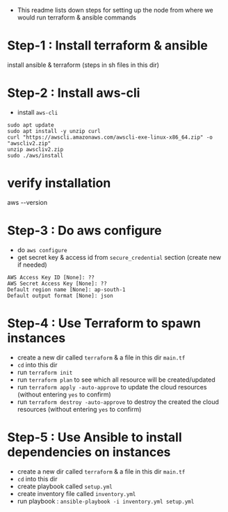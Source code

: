 
- This readme lists down steps for setting up the node from where we would run terraform & ansible commands


# Step-1 : Install terraform & ansible
install ansible & terraform (steps in sh files in this dir)

# Step-2 : Install aws-cli
- install `aws-cli`

```
sudo apt update
sudo apt install -y unzip curl
curl "https://awscli.amazonaws.com/awscli-exe-linux-x86_64.zip" -o "awscliv2.zip"
unzip awscliv2.zip
sudo ./aws/install
```

# verify installation
aws --version



# Step-3 : Do aws configure

- do `aws configure`
- get secret key & access id from `secure_credential` section (create new if needed)

```
AWS Access Key ID [None]: ??
AWS Secret Access Key [None]: ??
Default region name [None]: ap-south-1
Default output format [None]: json
```


# Step-4 : Use Terraform to spawn instances
- create a new dir called `terraform` & a file in this dir `main.tf`
- `cd` into this dir
- run `terraform init`
- run `terraform plan` to see which all resource will be created/updated
- run `terraform apply -auto-approve` to update the cloud resources (without entering `yes` to confirm)
- run `terraform destroy -auto-approve` to destroy the created the cloud resources (without entering `yes` to confirm)



# Step-5 : Use Ansible to install dependencies on instances
- create a new dir called `terraform` & a file in this dir `main.tf`
- `cd` into this dir
- create playbook called `setup.yml`
- create inventory file called `inventory.yml`
- run playbook : `ansible-playbook -i inventory.yml setup.yml`
